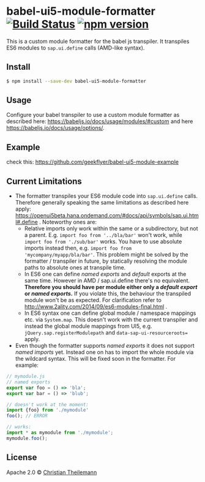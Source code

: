 # babel-ui5-module-formatter [![Build Status](https://travis-ci.org/geekflyer/babel-ui5-module-formatter.svg?branch=master)](https://travis-ci.org/geekflyer/babel-ui5-module-formatter) [![npm version](https://badge.fury.io/js/babel-ui5-module-formatter.svg)](http://badge.fury.io/js/babel-ui5-module-formatter)

This is a custom module formatter for the babel js transpiler. It transpiles ES6 modules to `sap.ui.define` calls (AMD-like syntax).

## Install

```sh
$ npm install --save-dev babel-ui5-module-formatter
```

## Usage

Configure your babel transpiler to use a custom module formatter as described here: https://babeljs.io/docs/usage/modules/#custom and here https://babeljs.io/docs/usage/options/.

## Example

check this: https://github.com/geekflyer/babel-ui5-module-example

## Current Limitations

- The formatter transpiles your ES6 module code into `sap.ui.define` calls. Therefore generally speaking the same limitations as described here apply: https://openui5beta.hana.ondemand.com/#docs/api/symbols/sap.ui.html#.define . Noteworthy ones are:
	- Relative imports only work within the same or a subdirectory, but not a parent. E.g. `import foo from '../bla/bar'` won't work, while `import foo from './sub/bar'` works. You have to use absolute imports instead then, e.g. `import foo from 'mycompany/myapp/bla/bar'`. This problem might be solved by the formatter / transpiler in future, by statically resolving the module paths to absolute ones at transpile time.
	- In ES6 one can define *named exports* and *default* exports at the same time. However in AMD / sap.ui.define there's no equivalent. **Therefore you should have per module either only a *default export* or *named exports*.** If you violate this, the behaviour the transpiled module won't be as expected. For clarification refer to http://www.2ality.com/2014/09/es6-modules-final.html .
	- In ES6 syntax one can define global module / namespace mappings etc. via `System.map`. This doesn't work with the current transpiler and instead the global module mappings from UI5, e.g. `jQuery.sap.registerModulepath` and `data-sap-ui-resourceroots=` apply.
- Even though the formatter supports *named exports* it does not support *named imports* yet. Instead one on has to import the whole module via the wildcard syntax. This will be fixed soon in the formatter. 
For example: 

```js
// mymodule.js
// named exports
export var foo = () => 'bla';
export var bar = () => 'blub';
```
```js
// doesn't work at the moment:
import {foo} from './mymodule'
foo(); // ERROR
```
```js
// works:
import * as mymodule from './mymodule';
mymodule.foo();
```

## License

Apache 2.0 © [Christian Theilemann](https://github.com/geekflyer)